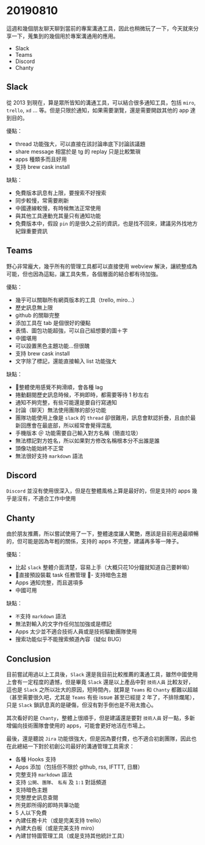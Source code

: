 # 20190810

這週和幾個朋友聊天聊到當前的專案溝通工具，因此也稍微玩了一下，今天就來分享一下，蒐集到的幾個用於專案溝通用的應用。

- Slack
- Teams
- Discord
- Chanty

## Slack

從 2013 到現在，算是眾所皆知的溝通工具，可以結合很多通知工具，包括 `miro`, `trello`, `xd` ... 等。但是只限於通知，如果需要瀏覽，還是需要開啟其他的 app 達到目的。

優點：
- thread 功能強大，可以直接在該討論串底下討論該議題
- share message 相當於是 tg 的 replay 只是比較繁瑣
- apps 種類多而且好用
- 支持 brew cask install

缺點：
- 免費版本訊息有上限，要搜索不好搜索
- 同步較慢，常需要刷新
- 中國連線較慢，有時候無法正常使用
- 與其他工具連動充其量只有通知功能
- 免費版本中，假設 `pin` 的是很久之前的資訊，也是找不回來，建議另外找地方紀錄重要資訊

## Teams

野心非常龐大，幾乎所有的管理工具都可以直接使用 webview 解決，讓統整成為可能，但也因為這點，讓工具失焦，各個層面的結合都有待加強。

優點：
- 幾乎可以關聯所有網頁版本的工具（trello, miro...）
- 歷史訊息無上限
- github 的關聯完整
- 添加工具在 tab 是個很好的優點
- 表情、圖包功能超強，可以自己組想要的圖＋字
- 中國堪用
- 可以設置黑色主題功能...但很醜
- 支持 brew cask install
- 文字除了標記，還能直接輸入 list 功能強大

缺點：
- 整體使用感覺不夠滑順，會各種 lag
- 捲動翻閱歷史訊息時候，不夠即時，都需要等待 1 秒左右
- 通知不夠完整，有些可能還是要自行寫通知
- 討論（聊天）無法使用團隊的部分功能
- 團隊功能使用上像是 `slack` 的 `thread` 卻很難用，訊息會默認折疊，且由於最新回應會在最底部，所以經常會覺得混亂
- 手機版本 ＠ 功能需要自己輸入對方名稱（簡直垃圾）
- 無法標記對方姓名，所以如果對方修改名稱根本分不出誰是誰
- 頭像功能始終不正常
- 無法很好支持 `markdown` 語法

## Discord

`Discord` 並沒有使用很深入，但是在整體風格上算是最好的，但是支持的 apps 幾乎是沒有，不適合工作中使用

## Chanty

由於朋友推薦，所以嘗試使用了一下，整體速度讓人驚艷，應該是目前用過最順暢的，但可能是因為年輕的關係，支持的 apps 不完整，建議再多等一陣子。

優點：
- 比起 `slack` 整體介面清楚，容易上手（大概只花10分鐘就知道自己要幹嘛）
- 直接預設裝載 task 任務管理
- 支持暗色主題
- Apps 通知完整，而且選項多
- 中國可用

缺點：
- `不`支持 `markdown` 語法
- 無法對輸入的文字作任何加加強或是標記
- Apps 太少並不適合技術人員或是技術驅動團隊使用
- 搜索功能似乎不能搜索頻道內容（疑似 BUG）

## Conclusion

目前嘗試用過以上工具後，`Slack` 還是我目前比較推薦的溝通工具，雖然中國使用上會有一定程度的遺憾，但是畢竟 `Slack` 還是以上產品中對 `技術人員` 比較友好，這也是 `Slack` 之所以壯大的原因，短時間內，就算是 `Teams` 和 `Chanty` 都難以超越（甚至需要很久吧，尤其是 `Teams` 有些 issue 甚至已經提 2 年了，不排除爛尾），只是 `Slack` 鎖訊息真的是硬傷，但沒有對手倒也是不用太擔心。

其次看好的是 `Chanty`，整體上很順手，但是建議還是要對 `技術人員` 好一點，多新增偏向技術團隊會使用的 apps，可能會更好地活在市場上。

最後，還是聽說 `Jira` 功能很強大，但是因為要付費，也不適合初創團隊，因此也在此總結一下對於初創公司最好的溝通管理工具需求：
- 各種 Hooks 支持
- Apps 添加（包括但不限於 github, rss, IFTTT, 日曆）
- 完整支持 `markdown` 語法
- 支持 `公開`、`團隊`、 `私有` 及 `1:1` 對話頻道
- 支持暗色主題
- 完整歷史訊息查閱
- 所見即所得的即時共筆功能
- 5 人以下免費
- 內建任務卡片（或是完美支持 trello）
- 內建大白板（或是完美支持 miro）
- 內建甘特圖管理工具（或是支持其他統計工具）

